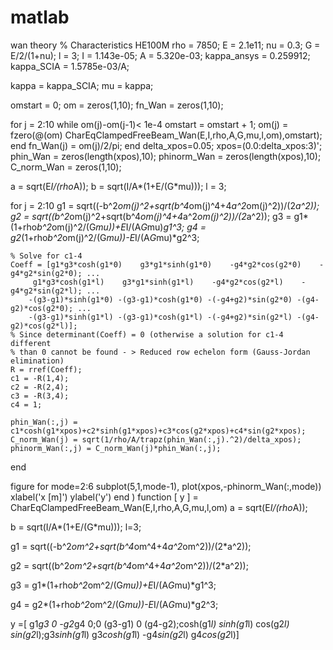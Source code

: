 # matlab
wan theory
% Characteristics HE100M
rho = 7850;
E = 2.1e11;
nu = 0.3;
G = E/2/(1+nu);
l = 3;
I = 1.143e-05;
A = 5.320e-03;
kappa_ansys = 0.259912;
kappa_SCIA = 1.5785e-03/A;

kappa = kappa_SCIA;
mu = kappa;

omstart = 0;
om = zeros(1,10);
fn_Wan = zeros(1,10);

for j = 2:10
    while om(j)-om(j-1)< 1e-4
        omstart = omstart + 1;
        om(j) = fzero(@(om) CharEqClampedFreeBeam_Wan(E,I,rho,A,G,mu,l,om),omstart);
    end
    fn_Wan(j) = om(j)/2/pi;
end
delta_xpos=0.05;
xpos=(0.0:delta_xpos:3)';
phin_Wan = zeros(length(xpos),10);
phinorm_Wan = zeros(length(xpos),10);
C_norm_Wan = zeros(1,10);

a = sqrt(E*I/(rho*A));
b = sqrt(I/A*(1+E/(G*mu)));
l = 3;
    
for j = 2:10
    g1 = sqrt((-b^2*om(j)^2+sqrt(b^4*om(j)^4+4*a^2*om(j)^2))/(2*a^2));
    g2 = sqrt((b^2*om(j)^2+sqrt(b^4*om(j)^4+4*a^2*om(j)^2))/(2*a^2));
    g3 = g1*(1+rho*b^2*om(j)^2/(G*mu))+E*I/(A*G*mu)*g1^3;
    g4 = g2*(1+rho*b^2*om(j)^2/(G*mu))-E*I/(A*G*mu)*g2^3;
    
    % Solve for c1-4
    Coeff = [g1*g3*cosh(g1*0)    g3*g1*sinh(g1*0)    -g4*g2*cos(g2*0)    -g4*g2*sin(g2*0); ...
         g1*g3*cosh(g1*l)    g3*g1*sinh(g1*l)    -g4*g2*cos(g2*l)    -g4*g2*sin(g2*l); ...
        -(g3-g1)*sinh(g1*0) -(g3-g1)*cosh(g1*0) -(-g4+g2)*sin(g2*0) -(g4-g2)*cos(g2*0); ...
        -(g3-g1)*sinh(g1*l) -(g3-g1)*cosh(g1*l) -(-g4+g2)*sin(g2*l) -(g4-g2)*cos(g2*l)];
    % Since determinant(Coeff) = 0 (otherwise a solution for c1-4 different
    % than 0 cannot be found - > Reduced row echelon form (Gauss-Jordan elimination)
    R = rref(Coeff);
    c1 = -R(1,4);
    c2 = -R(2,4);
    c3 = -R(3,4);
    c4 = 1;
      
    phin_Wan(:,j) = c1*cosh(g1*xpos)+c2*sinh(g1*xpos)+c3*cos(g2*xpos)+c4*sin(g2*xpos);
    C_norm_Wan(j) = sqrt(1/rho/A/trapz(phin_Wan(:,j).^2)/delta_xpos);
    phinorm_Wan(:,j) = C_norm_Wan(j)*phin_Wan(:,j);
end

figure
for mode=2:6
subplot(5,1,mode-1), plot(xpos,-phinorm_Wan(:,mode))
xlabel('x [m]')
ylabel('y')
end
)
function [ y ] = CharEqClampedFreeBeam_Wan(E,I,rho,A,G,mu,l,om)
a = sqrt(E*I/(rho*A));

b = sqrt(I/A*(1+E/(G*mu)));
l=3;


g1 = sqrt((-b^2*om^2+sqrt(b^4*om^4+4*a^2*om^2))/(2*a^2));

g2 = sqrt((b^2*om^2+sqrt(b^4*om^4+4*a^2*om^2))/(2*a^2));

g3 = g1*(1+rho*b^2*om^2/(G*mu))+E*I/(A*G*mu)*g1^3;

g4 = g2*(1+rho*b^2*om^2/(G*mu))-E*I/(A*G*mu)*g2^3;

y =[ g1*g3 0 -g2*g4 0;0 (g3-g1) 0 (g4-g2);cosh(g1*l) sinh(g1*l) cos(g2*l) sin(g2*l);g3*sinh(g1*l) g3*cosh(g1*l) -g4*sin(g2*l) g4*cos(g2*l)]
